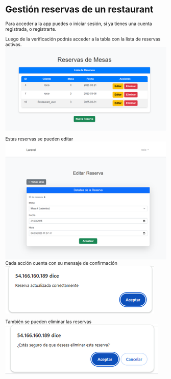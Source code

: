 # Gestión reservas de un restaurant
Para acceder a la app puedes o iniciar sesión, si ya tienes una cuenta registrada, o registrarte.

Luego de la verificación podrás acceder a la tabla con la lista de reservas activas.
<img src="readme-img/tabla-reservas.png" alt="Tabla de reservas">

Estas reservas se pueden editar
<img src="readme-img/edit.png" alt="Tabla para editar las reservas">
Cada acción cuenta con su mensaje de confirmación
<img src="readme-img/confirm-edit.png" alt="Edición confirmada">

También se pueden eliminar las reservas 
<img src="readme-img/confirm-delete.png" alt="Confirmar eliminación">
